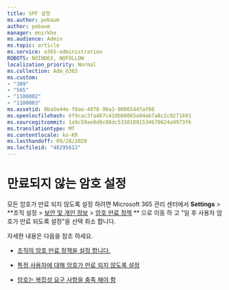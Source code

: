 ```yaml
---
title: SPF 설정
ms.author: pebaum
author: pebaum
manager: mnirkhe
ms.audience: Admin
ms.topic: article
ms.service: o365-administration
ROBOTS: NOINDEX, NOFOLLOW
localization_priority: Normal
ms.collection: Adm_O365
ms.custom:
- "309"
- "565"
- "1100002"
- "1100003"
ms.assetid: 0ba5e44e-f0ae-4978-98a3-90065447af08
ms.openlocfilehash: 6f9cac3fa487c42db60065a94eb7a8c2c9271691
ms.sourcegitcommit: 1a9c59ae8d8c88dc53101881534670624a9973f6
ms.translationtype: MT
ms.contentlocale: ko-KR
ms.lasthandoff: 09/28/2020
ms.locfileid: "48295612"
---
```

# <a name="set-passwords-to-never-expire"></a>만료되지 않는 암호 설정

모든 암호가 만료 되지 않도록 설정 하려면 Microsoft 365 관리 센터에서 **Settings**  >  **조직 설정 > [보안 및 개인 정보](https://portal.office.com/adminportal/home#/settings/security)  >  [암호 만료 정책](https://portal.microsoft.com/Adminportal/Home#/Settings/SecurityPrivacy/:/Settings/L1/PasswordPolicy) ** 으로 이동 하 고 "일 후 사용자 암호가 만료 되도록 설정"을 선택 취소 합니다.
  
자세한 내용은 다음을 참조 하세요.

- [조직의 암호 만료 정책을 설정 합니다.](https://docs.microsoft.com/microsoft-365/admin/manage/set-password-expiration-policy)
  
- [특정 사용자에 대해 암호가 만료 되지 않도록 설정](https://docs.microsoft.com/microsoft-365/admin/add-users/set-password-to-never-expire)

- [암호는 복잡성 요구 사항을 충족 해야 함](https://docs.microsoft.com/windows/security/threat-protection/security-policy-settings/password-must-meet-complexity-requirements)
  